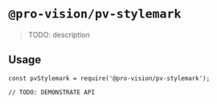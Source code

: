 # `@pro-vision/pv-stylemark`

> TODO: description

## Usage

```
const pvStylemark = require('@pro-vision/pv-stylemark');

// TODO: DEMONSTRATE API
```

